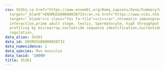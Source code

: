 ```yaml
---
csv: Sh2b1,<a href="https://www.ensembl.org/Homo_sapiens/Gene/Summary?db=core;g=ENSMUSG00000030733"
  target="_blank">ENSMUSG00000030733</a>,<a href="https://www.ncbi.nlm.nih.gov/pubmed/23834426"
  target="_blank"><i class="fas fa-file"></i></a>",chromatin immunoprecipitation assay,direct
  interaction,prime adult stage, testis, Spermatocyte, high throughput transcription
  profiling by microarray,nucleotide sequence identification,nucleotide sequence identification,transcriptional
  regulation,
data_alias: Sh2b1
data_id: ENSMUSG00000030733
data_numevidence: 1
data_species: Mus musculus
data_taxid: '10090'
title: Sh2b1
---
```


